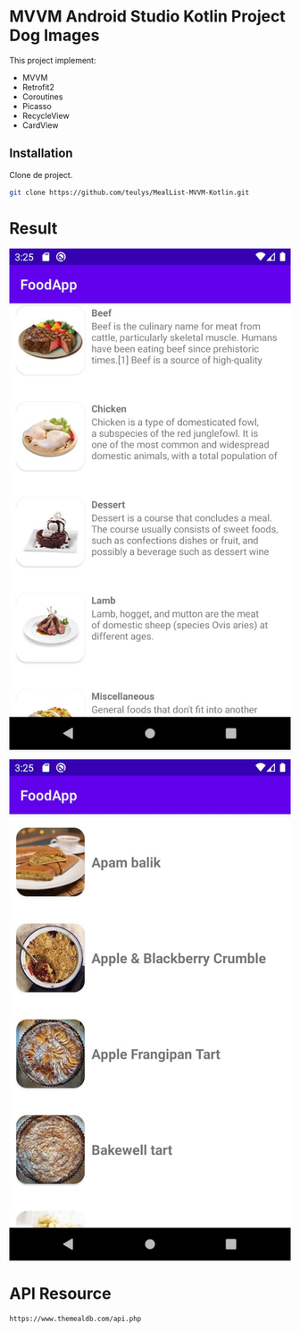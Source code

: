 # MVVM Android Studio Kotlin Project Dog Images

This project implement:

* MVVM
* Retrofit2
* Coroutines
* Picasso
* RecycleView
* CardView

## Installation

Clone de project.

```bash
git clone https://github.com/teulys/MealList-MVVM-Kotlin.git
```

# Result

![screen1](https://github.com/teulys/MealList-MVVM-Kotlin/blob/main/app/src/main/res/img/screenshot_1.jpg?raw=true)


![screen2](https://github.com/teulys/MealList-MVVM-Kotlin/blob/main/app/src/main/res/img/screenshot_2.jpg?raw=true)

# API Resource

```bash
https://www.themealdb.com/api.php
```